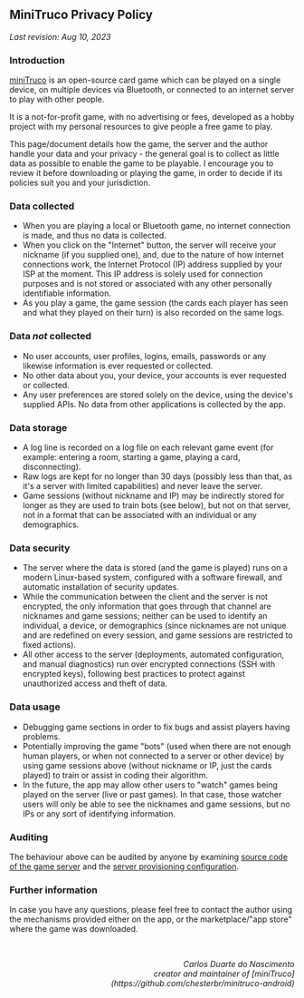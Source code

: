## MiniTruco Privacy Policy

_Last revision: Aug 10, 2023_

### Introduction

[miniTruco](https://github.com/chesterbr/minitruco-android) is an open-source card game which can be played on a single device, on multiple devices via Bluetooth, or connected to an internet server to play with other people.

It is a not-for-profit game, with no advertising or fees, developed as a hobby project with my personal resources to give people a free game to play.

This page/document details how the game, the server and the author handle your data and your privacy - the general goal is to collect as little data as possible to enable the game to be playable. I encourage you to review it before downloading or playing the game, in order to decide if its policies suit you and your jurisdiction.

### Data collected

- When you are playing a local or Bluetooth game, no internet connection is made, and thus no data is collected.
- When you click on the "Internet" button, the server will receive your nickname (if you supplied one), and, due to the nature of how internet connections work, the Internet Protocol (IP) address supplied by your ISP at the moment. This IP address is solely used for connection purposes and is not stored or associated with any other personally identifiable information.
- As you play a game, the game session (the cards each player has seen and what they played on their turn) is also recorded on the same logs.

### Data *not* collected

- No user accounts, user profiles, logins, emails, passwords or any likewise information is ever requested or collected.
- No other data about you, your device, your accounts is ever requested or collected.
- Any user preferences are stored solely on the device, using the device's supplied APIs. No data from other applications is collected by the app.

### Data storage
- A log line is recorded on a log file on each relevant game event (for example: entering a room, starting a game, playing a card, disconnecting).
- Raw logs are kept for no longer than 30 days (possibly less than that, as it's a server with limited capabilities) and never leave the server.
- Game sessions (without nickname and IP) may be indirectly stored for longer as they are used to train bots (see below), but not on that server, not in a format that can be associated with an individual or any demographics.

### Data security
- The server where the data is stored (and the game is played) runs on a modern Linux-based system, configured with a software firewall, and automatic installation of security updates.
- While the communication between the client and the server is not encrypted, the only information that goes through that channel are nicknames and game sessions; neither can be used to identify an individual, a device, or demographics (since nicknames are not unique and are redefined on every session, and game sessions are restricted to fixed actions).
- All other access to the server (deployments, automated configuration, and manual diagnostics) run over encrypted connections (SSH with encrypted keys), following best practices to protect against unauthorized access and theft of data.

### Data usage
- Debugging game sections in order to fix bugs and assist players having problems.
- Potentially improving the game "bots" (used when there are not enough human players, or when not connected to a server or other device) by using game sessions above (without nickname or IP, just the cards played) to train or assist in coding their algorithm.
- In the future, the app may allow other users to "watch" games being played on the server (live or past games). In that case, those watcher users will only be able to see the nicknames and game sessions, but no IPs or any sort of identifying information.

### Auditing
The behaviour above can be audited by anyone by examining [source code of the game server](https://github.com/chesterbr/minitruco-android/tree/main/server) and the [server provisioning configuration](https://github.com/chesterbr/chester-ansible-configs/blob/main/minitruco.yml).

### Further information

In case you have any questions, please feel free to contact the author using the mechanisms provided either on the app, or the marketplace/"app store" where the game was downloaded.

<br/>

<p align="right"><i>Carlos Duarte do Nascimento</i><br/><i>creator and maintainer of [miniTruco](https://github.com/chesterbr/minitruco-android)</i></p>
